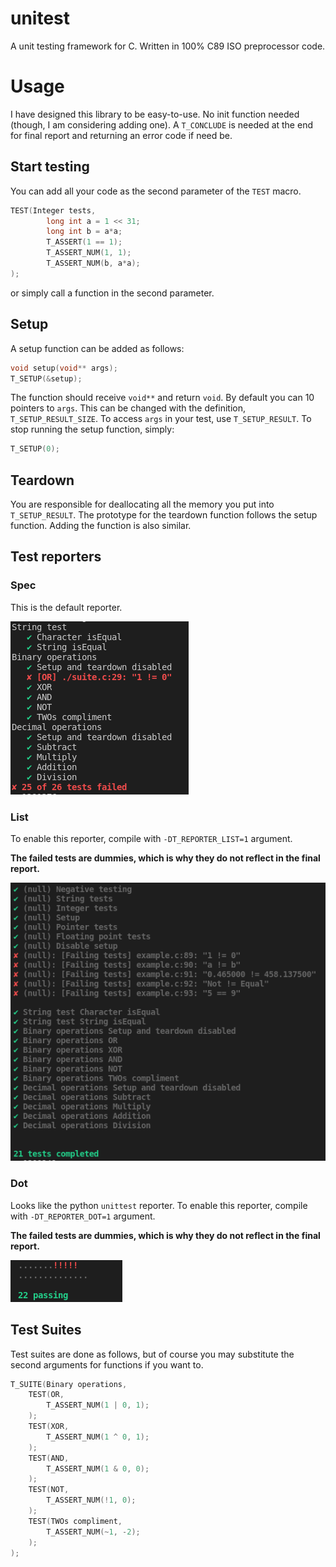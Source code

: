 # unitest

A unit testing framework for C. Written in 100% C89 ISO preprocessor code.

# Usage
I have designed this library to be easy-to-use. No init function needed (though, I am considering adding one). A `T_CONCLUDE` is needed at the end for final report and returning an error code if need be.

## Start testing
You can add all your code as the second parameter of the `TEST` macro.
```C
TEST(Integer tests,
		long int a = 1 << 31;
		long int b = a*a;
		T_ASSERT(1 == 1);
		T_ASSERT_NUM(1, 1);
		T_ASSERT_NUM(b, a*a);
);
```
or simply call a function in the second parameter.

## Setup
A setup function can be added as follows:
```C
void setup(void** args);
T_SETUP(&setup);
```
The function should receive `void**` and return `void`.
By default you can 10 pointers to `args`. This can be changed with the definition, `T_SETUP_RESULT_SIZE`.
To access `args` in your test, use `T_SETUP_RESULT`.
To stop running the setup function, simply:
```C
T_SETUP(0);
```

## Teardown
You are responsible for deallocating all the memory you put into `T_SETUP_RESULT`.
The prototype for the teardown function follows the setup function. Adding the function is also similar.

## Test reporters
### Spec
This is the default reporter.

![Spec reporter](reporter-spec.png)

### List
To enable this reporter, compile with `-DT_REPORTER_LIST=1` argument.

**The failed tests are dummies, which is why they do not reflect in the final report.**

![List reporter](reporter-list.png)

### Dot
Looks like the python `unittest` reporter. To enable this reporter, compile with `-DT_REPORTER_DOT=1` argument.

**The failed tests are dummies, which is why they do not reflect in the final report.**

![Dot reporter](reporter-dot.png)

## Test Suites
Test suites are done as follows, but of course you may substitute the second arguments for functions if you want to.
```C
T_SUITE(Binary operations,
    TEST(OR,
        T_ASSERT_NUM(1 | 0, 1);
    );
    TEST(XOR,
        T_ASSERT_NUM(1 ^ 0, 1);
    );
    TEST(AND,
        T_ASSERT_NUM(1 & 0, 0);
    );
    TEST(NOT,
        T_ASSERT_NUM(!1, 0);
    );
    TEST(TWOs compliment,
        T_ASSERT_NUM(~1, -2);
    );
);
```
